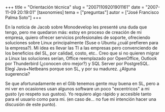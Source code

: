 +++
title = "Orientación técnica"
slug = "20071109201901161"
date = "2007-11-09 20:19:01"
[taxonomies]
tema = ["preguntas"]
autor = ["José Francisco Palma Soto"]
+++

En la noticia de Jacob sobre Monodevelop les presenté una duda que
tengo, pero me quedaron más: estoy en proceso de creación de mi empresa,
quiero ofrecer servicios profesionales de soporte, ofreciendo soluciones
sobre Linux principalmente (Suse o Ubuntu ¿cuál prefieren para la
empresa?). Mi idea es llevar las TI a las empresas pero convenciendo de
los beneficios del SL, por calidad, costo, etc.. Creo que si no quieren
migrar a Linux las soluciones serían, Office reemplazado por OpenOffice,
Outlook por Thunderbird (¿conocen otro mejor?) y SQL Server por
PostgreSQL. Elegí Java+Netbeans porque son SL, y por su madurez. ¿Alguna
sugerencia?

Se que afortunadamente en el Glib tenemos gente muy buena en SL, pero a
mi ver en ocasiones usan algunos software un poco "excentricos" a mi
gusto (yo respeto sus gustos). Yo requiero algo rápido y accesible tanto
para el usuario como para mi. (en caso de… no fue mi intención hacer una
discusión de este punto).

